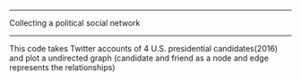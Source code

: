
____________________________________________

   Collecting a political social network
____________________________________________

This code takes Twitter accounts of 4 U.S. presidential candidates(2016) and plot a undirected graph (candidate and friend as a node and edge represents the relationships)

